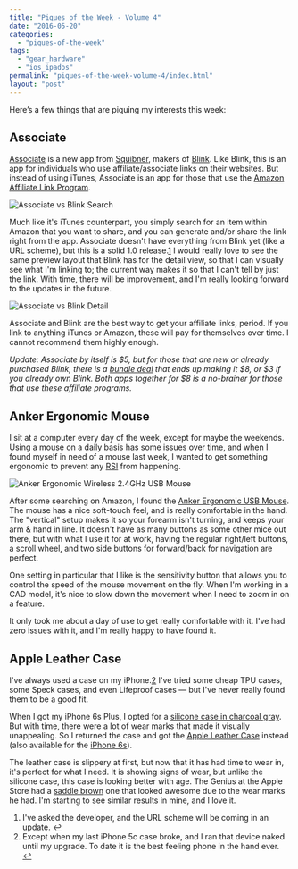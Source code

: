 ```yaml
---
title: "Piques of the Week - Volume 4"
date: "2016-05-20"
categories: 
  - "piques-of-the-week"
tags: 
  - "gear_hardware"
  - "ios_ipados"
permalink: "piques-of-the-week-volume-4/index.html"
layout: "post"
---
```


Here’s a few things that are piquing my interests this week:

## Associate

[Associate](https://geo.itunes.apple.com/us/app/associate-simple-affiliate/id1083291558?&at=1001l4VZ&ct=nahumck_me) is a new app from [Squibner](http://squibner.com/ "Squibner"), makers of [Blink](https://geo.itunes.apple.com/us/app/blink-better-affiliate-links/id946766863?&at=1001l4VZ&ct=nahumck_me "Blink: Better Affiliate Links"). Like Blink, this is an app for individuals who use affiliate/associate links on their websites. But instead of using iTunes, Associate is an app for those that use the [Amazon Affiliate Link Program](https://affiliate-program.amazon.com "Amazon Affiliate Link Program").

![](/images/Image-5-16-16-1-08-PM.png "Associate vs Blink Search")

Much like it's iTunes counterpart, you simply search for an item within Amazon that you want to share, and you can generate and/or share the link right from the app. Associate doesn't have everything from Blink yet (like a URL scheme), but this is a solid 1.0 release.[1](#fn1) I would really love to see the same preview layout that Blink has for the detail view, so that I can visually see what I'm linking to; the current way makes it so that I can't tell by just the link. With time, there will be improvement, and I'm really looking forward to the updates in the future.

![](/images/Image-5-16-16-1-08-PM-1.png "Associate vs Blink Detail")

Associate and Blink are the best way to get your affiliate links, period. If you link to anything iTunes or Amazon, these will pay for themselves over time. I cannot recommend them highly enough.

_Update: Associate by itself is $5, but for those that are new or already purchased Blink, there is a [bundle deal](https://itunes.apple.com/us/app-bundle/affiliate-linking-pack/id1114857700?mt=8&at=1001l4VZ&ct=nahumck_me) that ends up making it $8, or $3 if you already own Blink. Both apps together for $8 is a no-brainer for those that use these affiliate programs._

## Anker Ergonomic Mouse

I sit at a computer every day of the week, except for maybe the weekends. Using a mouse on a daily basis has some issues over time, and when I found myself in need of a mouse last week, I wanted to get something ergonomic to prevent any [RSI](https://en.wikipedia.org/wiki/Repetitive_strain_injury "Repetitive Strain Injury") from happening.

![](/images/Image-5-16-16-1-07-PM.jpeg "Anker Ergonomic Wireless 2.4GHz USB Mouse")

After some searching on Amazon, I found the [Anker Ergonomic USB Mouse](http://www.amazon.com/dp/B018LR04B8/?tag=nahumck-20 "Anker Ergonomic USB Mouse"). The mouse has a nice soft-touch feel, and is really comfortable in the hand. The "vertical" setup makes it so your forearm isn't turning, and keeps your arm & hand in line. It doesn't have as many buttons as some other mice out there, but with what I use it for at work, having the regular right/left buttons, a scroll wheel, and two side buttons for forward/back for navigation are perfect.

One setting in particular that I like is the sensitivity button that allows you to control the speed of the mouse movement on the fly. When I'm working in a CAD model, it's nice to slow down the movement when I need to zoom in on a feature.

It only took me about a day of use to get really comfortable with it. I've had zero issues with it, and I'm really happy to have found it.

## Apple Leather Case

I've always used a case on my iPhone.[2](#fn2) I've tried some cheap TPU cases, some Speck cases, and even Lifeproof cases — but I've never really found them to be a good fit.

When I got my iPhone 6s Plus, I opted for a [silicone case in charcoal gray](http://www.amazon.com/dp/B0159SZS6I/?tag=nahumck-20 "Apple Silicone Case - Charcoal Gray"). But with time, there were a lot of wear marks that made it visually unappealing. So I returned the case and got the [Apple Leather Case](http://www.amazon.com/dp/B01DGDN284/?tag=nahumck-20 "Apple Leather Case - Storm Gray") instead (also available for the [iPhone 6s](http://www.amazon.com/dp/B01DGDN3SS/?tag=nahumck-20 "Apple Leather Case - Storm Gray")).

The leather case is slippery at first, but now that it has had time to wear in, it's perfect for what I need. It is showing signs of wear, but unlike the silicone case, this case is looking better with age. The Genius at the Apple Store had a [saddle brown](http://www.amazon.com/dp/B0158JQSYO/?tag=nahumck-20 "Apple Leather Case - Saddle Brown") one that looked awesome due to the wear marks he had. I'm starting to see similar results in mine, and I love it.

1. I've asked the developer, and the URL scheme will be coming in an update. [↩](#ffn1)
2. Except when my last iPhone 5c case broke, and I ran that device naked until my upgrade. To date it is the best feeling phone in the hand ever. [↩](#ffn2)
